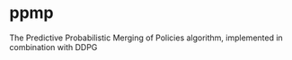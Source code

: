 # ppmp
The Predictive Probabilistic Merging of Policies algorithm, implemented in combination with DDPG
